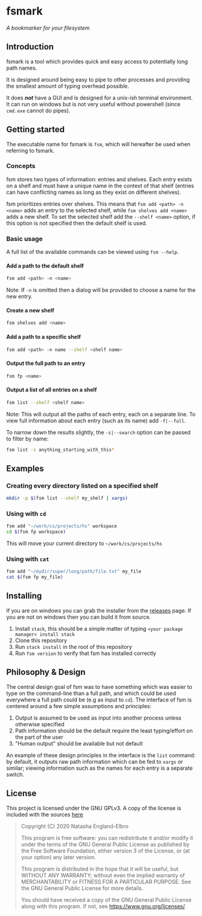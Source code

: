 # fsmark

_A bookmarker for your filesystem_

## Introduction

fsmark is a tool which provides quick and easy access to potentially long path names.

It is designed around being easy to pipe to other processes and providing the smallest amount of typing overhead possible.

It does ***not*** have a GUI and is designed for a unix-ish terminal environment. It can run on windows but is not very useful without powershell (since `cmd.exe` cannot do pipes).

## Getting started

The executable name for fsmark is `fsm`, which will hereafter be used when referring to fsmark.

### Concepts

fsm stores two types of information: entries and shelves. Each entry exists on a shelf and must have a unique name in the context of that shelf (entries can have conflicting names as long as they exist on different shelves).

fsm prioritizes entries over shelves. This means that `fsm add <path> -n <name>` adds an entry to the selected shelf, while `fsm shelves add <name>` adds a new shelf. To set the selected shelf add the `--shelf <name>` option, if this option is not specified then the default shelf is used.

### Basic usage

A full list of the available commands can be viewed using `fsm --help`.

#### Add a path to the default shelf

```bash
fsm add <path> -n <name>
```

Note: If `-n` is omitted then a dialog will be provided to choose a name for the new entry.

#### Create a new shelf

```bash
fsm shelves add <name>
```

#### Add a path to a specific shelf

```bash
fsm add <path> -n name --shelf <shelf name>
```

#### Output the full path to an entry

```bash
fsm fp <name>
```

#### Output a list of all entries on a shelf

```bash
fsm list --shelf <shelf name>
```

Note: This will output all the paths of each entry, each on a separate line. To view full information about each entry (such as its name) add `-f|--full`.

To narrow down the results slightly, the `-s|--search` option can be passed to filter by name:

```bash
fsm list -s anything_starting_with_this*
```

## Examples

### Creating every directory listed on a specified shelf

```bash
mkdir -p $(fsm list --shelf my_shelf | xargs)
```

### Using with `cd`

```bash
fsm add "~/work/cs/projects/hs" workspace
cd $(fsm fp workspace)
```

This will move your current directory to `~/work/cs/projects/hs`

### Using with `cat`

```bash
fsm add "~/mydir/super/long/path/file.txt" my_file
cat $(fsm fp my_file)
```

## Installing

If you are on windows you can grab the installer from the [releases](https://github.com/0x00002a/fsmark/releases) page. If you are not on windows then you can build it from source.

1. Install `stack`, this should be a simple matter of typing `<your package manager> install stack`
2. Clone this repository
3. Run `stack install` in the root of this repository
4. Run `fsm version` to verify that fsm has installed correctly

## Philosophy & Design

The central design goal of fsm was to have something which was easier to type on the command-line than a full path, and which could be used everywhere a full path could be (e.g as input to `cd`). The interface of fsm is centered around a few simple assumptions and principles:

1. Output is assumed to be used as input into another process unless otherwise specified
2. Path information should be the default require the least typing/effort on the part of the user
3. "Human output" should be available but not default

An example of these design principles in the interface is the `list` command: by default, it outputs raw path information which can be fed to `xargs` or similar; viewing information such as the names for each entry is a separate switch.

## License

This project is licensed under the GNU GPLv3. A copy of the license is included with the sources [here](/LICENSE)

>Copyright (C) 2020 Natasha England-Elbro
>
> This program is free software: you can redistribute it and/or modify
it under the terms of the GNU General Public License as published by
the Free Software Foundation, either version 3 of the License, or
(at your option) any later version.
>
>This program is distributed in the hope that it will be useful,
but WITHOUT ANY WARRANTY; without even the implied warranty of
MERCHANTABILITY or FITNESS FOR A PARTICULAR PURPOSE.  See the
GNU General Public License for more details.
>
>You should have received a copy of the GNU General Public License
along with this program.  If not, see <https://www.gnu.org/licenses/>.
